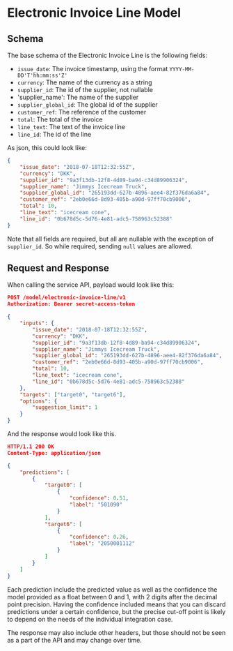 Electronic Invoice Line Model
=============================

<What it does...>

Schema
------

The base schema of the Electronic Invoice Line is the following fields:

- `issue_date`: The invoice timestamp, using the format `YYYY-MM-DD'T'hh:mm:ss'Z'`
- `currency`: The name of the currency as a string
- `supplier_id`: The id of the supplier, not nullable
- 'supplier_name': The name of the supplier
- `supplier_global_id`: The global id of the supplier
- `customer_ref`: The reference of the customer
- `total`: The total of the invoice
- `line_text`: The text of the invoice line
- `line_id`: The id of the line

As json, this could look like:

```json
{
    "issue_date": "2018-07-18T12:32:55Z",
    "currency": "DKK",
    "supplier_id": "9a3f13db-12f8-4d89-ba94-c34d89906324",
    "supplier_name": "Jimmys Icecream Truck",
    "supplier_global_id": "265193dd-627b-4896-aee4-82f376da6a84",
    "customer_ref": "2eb0e66d-8d93-405b-a90d-97ff70cb9006",
    "total": 10,
    "line_text": "icecream cone",
    "line_id": "0b678d5c-5d76-4e81-adc5-758963c52388"
}
```

Note that all fields are required, but all are nullable with the exception of `supplier_id`. So while required, sending `null` values are allowed.

Request and Response
--------------------

When calling the service API, payload would look like this:

```json
POST /model/electronic-invoice-line/v1
Authorization: Bearer secret-access-token

{
    "inputs": {
        "issue_date": "2018-07-18T12:32:55Z",
        "currency": "DKK",
        "supplier_id": "9a3f13db-12f8-4d89-ba94-c34d89906324",
        "supplier_name": "Jimmys Icecream Truck",
        "supplier_global_id": "265193dd-627b-4896-aee4-82f376da6a84",
        "customer_ref": "2eb0e66d-8d93-405b-a90d-97ff70cb9006",
        "total": 10,
        "line_text": "icecream cone",
        "line_id": "0b678d5c-5d76-4e81-adc5-758963c52388"
    },
    "targets": ["target0", "target6"],
    "options": {
        "suggestion_limit": 1
    }
}
```

And the response would look like this.

```json
HTTP/1.1 200 OK
Content-Type: application/json

{
    "predictions": [
        {
            "target0": [
                {
                    "confidence": 0.51,
                    "label": "501090"
                }
            ],
            "target6": [
                {
                    "confidence": 0.26,
                    "label": "2050001112"
                }
            ]
        }
    ]
}

```

Each prediction include the predicted value as well as the confidence the model provided as a float between 0 and 1, with 2 digits after the decimal point precision.
Having the confidence included means that you can discard predictions under a certain confidence, but the precise cut-off point is likely to depend on the needs of the individual integration case.

The response may also include other headers, but those should not be seen as a part of the API and may change over time.
